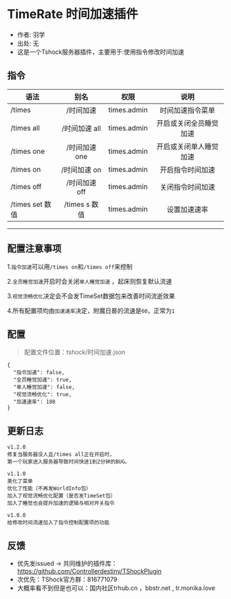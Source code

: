 # TimeRate 时间加速插件

- 作者: 羽学
- 出处: 无
- 这是一个Tshock服务器插件，主要用于:使用指令修改时间加速

## 指令

| 语法            |      别名     |              权限             |      说明     |
| ------------- | :---------: | :-------------------------: | :---------: |
| /times        |    /时间加速    | times.admin |   时间加速指令菜单  |
| /times all    |  /时间加速 all  | times.admin | 开启或关闭全员睡觉加速 |
| /times one    |  /时间加速 one  | times.admin | 开启或关闭单人睡觉加速 |
| /times on     |   /时间加速 on  | times.admin |   开启指令时间加速  |
| /times off    |  /时间加速 off  | times.admin |   关闭指令时间加速  |
| /times set 数值 | /times s 数值 | times.admin |    设置加速速率   |

---

## 配置注意事项

1.`指令加速`可以用`/times on`和`/times off`来控制

2.`全员睡觉加速`开启时会关闭`单人睡觉加速` ，起床则恢复默认流速

3.`视觉流畅优化`决定会不会发TimeSet数据包来改善时间流逝效果

4.所有配置项均由`加速速率`决定，附魔日晷的流速是`60`，正常为`1`

## 配置

> 配置文件位置：tshock/时间加速.json

```json5
{
  "指令加速": false,
  "全员睡觉加速": true,
  "单人睡觉加速": false,
  "视觉流畅优化": true,
  "加速速率": 180
}
```

## 更新日志

```
v1.2.0
修复当服务器没人且/times all正在开启时，
第一个玩家进入服务器导致时间快进1到2分钟的BUG。

v1.1.0
美化了菜单
优化了性能（不再发WorldInfo包）
加入了视觉流畅优化配置（是否发TimeSet包）
加入了睡觉也会提升加速的逻辑与相对开关指令

v1.0.0
给修改时间流速加入了指令控制配置项的功能
```

## 反馈

- 优先发issued -> 共同维护的插件库：https://github.com/Controllerdestiny/TShockPlugin
- 次优先：TShock官方群：816771079
- 大概率看不到但是也可以：国内社区trhub.cn ，bbstr.net , tr.monika.love
